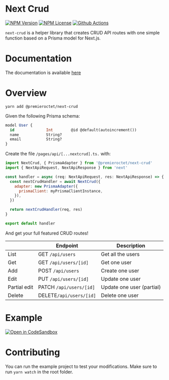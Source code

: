 # Next Crud

[![NPM Version](https://img.shields.io/npm/v/@premieroctet/next-crud/latest)](https://www.npmjs.com/package/@premieroctet/next-crud)
[![NPM License](https://img.shields.io/npm/l/all-contributors.svg?style=flat)](https://github.com/premieroctet/next-crud/blob/master/LICENSE)
[![Github Actions](https://github.com/premieroctet/next-crud/workflows/next-crud/badge.svg)](https://github.com/premieroctet/next-crud/actions?query=workflow%3Anext-crud)

`next-crud` is a helper library that creates CRUD API routes with one simple function based on a Prisma model for Next.js.

# Documentation

The documentation is available [here](https://next-crud-pi.vercel.app/)

# Overview

`yarn add @premieroctet/next-crud`

Given the following Prisma schema:

```sql
model User {
  id              Int        @id @default(autoincrement())
  name            String?
  email           String?
}
```

Create the file `/pages/api/[...nextcrud].ts.` with:

```javascript
import NextCrud, { PrismaAdapter } from '@premieroctet/next-crud'
import { NextApiRequest, NextApiResponse } from 'next'

const handler = async (req: NextApiRequest, res: NextApiResponse) => {
  const nextCrudHandler = await NextCrud({
    adapter: new PrismaAdapter({
      prismaClient: myPrismaClientInstance,
    }),
  })

  return nextCrudHandler(req, res)
}

export default handler
```

And get your full featured CRUD routes!

|              | Endpoint                | Description               |
| ------------ | ----------------------- | ------------------------- |
| List         | GET `/api/users`        | Get all the users         |
| Get          | GET `/api/users/[id]`   | Get one user              |
| Add          | POST `/api/users`       | Create one user           |
| Edit         | PUT `/api/users/[id]`   | Update one user           |
| Partial edit | PATCH `/api/users/[id]` | Update one user (partial) |
| Delete       | DELETE`/api/users/[id]` | Delete one user           |

# Example

[![Open in CodeSandbox](https://img.shields.io/badge/Open%20in-CodeSandbox-blue?style=flat-square&logo=codesandbox)](https://codesandbox.io/s/next-crud-demo-qj3gn)

# Contributing

You can run the example project to test your modifications. Make sure to run `yarn watch` in the root folder.
